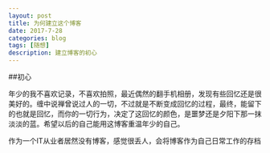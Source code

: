 ```yaml
---
layout: post
title: 为何建立这个博客
date: 2017-7-28
categories: blog
tags: [随想]
description: 建立博客的初心
---
```



##初心

年少的我不喜欢记录，不喜欢拍照，最近偶然的翻手机相册，发现有些回忆还是很美好的。缠中说禅曾说过人的一切，不过就是不断变成回忆的过程，最终，能留下的也就是回忆，而你的一切行为，决定了这回忆的颜色，是噩梦还是夕阳下那一抹淡淡的蓝。希望以后的自己能用这博客重温年少的自己。

作为一个IT从业者居然没有博客，感觉很丢人，会将博客作为自己日常工作的存档
